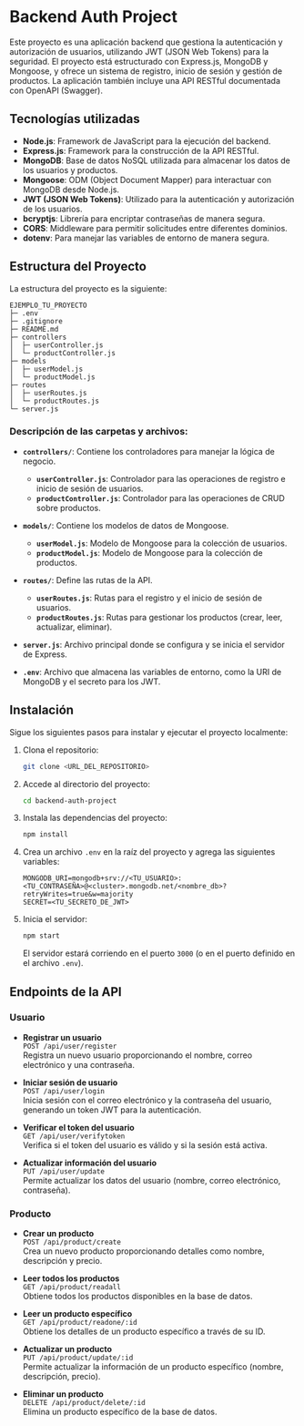 
# Backend Auth Project

Este proyecto es una aplicación backend que gestiona la autenticación y autorización de usuarios, utilizando JWT (JSON Web Tokens) para la seguridad. El proyecto está estructurado con Express.js, MongoDB y Mongoose, y ofrece un sistema de registro, inicio de sesión y gestión de productos. La aplicación también incluye una API RESTful documentada con OpenAPI (Swagger).

## Tecnologías utilizadas

- **Node.js**: Framework de JavaScript para la ejecución del backend.
- **Express.js**: Framework para la construcción de la API RESTful.
- **MongoDB**: Base de datos NoSQL utilizada para almacenar los datos de los usuarios y productos.
- **Mongoose**: ODM (Object Document Mapper) para interactuar con MongoDB desde Node.js.
- **JWT (JSON Web Tokens)**: Utilizado para la autenticación y autorización de los usuarios.
- **bcryptjs**: Librería para encriptar contraseñas de manera segura.
- **CORS**: Middleware para permitir solicitudes entre diferentes dominios.
- **dotenv**: Para manejar las variables de entorno de manera segura.

## Estructura del Proyecto

La estructura del proyecto es la siguiente:

```
EJEMPLO_TU_PROYECTO
├─ .env
├─ .gitignore
├─ README.md
├─ controllers
│  ├─ userController.js
│  └─ productController.js
├─ models
│  ├─ userModel.js
│  └─ productModel.js
├─ routes
│  ├─ userRoutes.js
│  └─ productRoutes.js
└─ server.js
```

### Descripción de las carpetas y archivos:

- **`controllers/`**: Contiene los controladores para manejar la lógica de negocio. 
  - **`userController.js`**: Controlador para las operaciones de registro e inicio de sesión de usuarios.
  - **`productController.js`**: Controlador para las operaciones de CRUD sobre productos.
  
- **`models/`**: Contiene los modelos de datos de Mongoose.
  - **`userModel.js`**: Modelo de Mongoose para la colección de usuarios.
  - **`productModel.js`**: Modelo de Mongoose para la colección de productos.
  
- **`routes/`**: Define las rutas de la API.
  - **`userRoutes.js`**: Rutas para el registro y el inicio de sesión de usuarios.
  - **`productRoutes.js`**: Rutas para gestionar los productos (crear, leer, actualizar, eliminar).

- **`server.js`**: Archivo principal donde se configura y se inicia el servidor de Express.

- **`.env`**: Archivo que almacena las variables de entorno, como la URI de MongoDB y el secreto para los JWT.

## Instalación

Sigue los siguientes pasos para instalar y ejecutar el proyecto localmente:

1. Clona el repositorio:

   ```bash
   git clone <URL_DEL_REPOSITORIO>
   ```

2. Accede al directorio del proyecto:

   ```bash
   cd backend-auth-project
   ```

3. Instala las dependencias del proyecto:

   ```bash
   npm install
   ```

4. Crea un archivo `.env` en la raíz del proyecto y agrega las siguientes variables:

   ```
   MONGODB_URI=mongodb+srv://<TU_USUARIO>:<TU_CONTRASEÑA>@<cluster>.mongodb.net/<nombre_db>?retryWrites=true&w=majority
   SECRET=<TU_SECRETO_DE_JWT>
   ```

5. Inicia el servidor:

   ```bash
   npm start
   ```

   El servidor estará corriendo en el puerto `3000` (o en el puerto definido en el archivo `.env`).

## Endpoints de la API

### **Usuario**

- **Registrar un usuario**  
  `POST /api/user/register`  
  Registra un nuevo usuario proporcionando el nombre, correo electrónico y una contraseña.

- **Iniciar sesión de usuario**  
  `POST /api/user/login`  
  Inicia sesión con el correo electrónico y la contraseña del usuario, generando un token JWT para la autenticación.

- **Verificar el token del usuario**  
  `GET /api/user/verifytoken`  
  Verifica si el token del usuario es válido y si la sesión está activa.

- **Actualizar información del usuario**  
  `PUT /api/user/update`  
  Permite actualizar los datos del usuario (nombre, correo electrónico, contraseña).

### **Producto**

- **Crear un producto**  
  `POST /api/product/create`  
  Crea un nuevo producto proporcionando detalles como nombre, descripción y precio.

- **Leer todos los productos**  
  `GET /api/product/readall`  
  Obtiene todos los productos disponibles en la base de datos.

- **Leer un producto específico**  
  `GET /api/product/readone/:id`  
  Obtiene los detalles de un producto específico a través de su ID.

- **Actualizar un producto**  
  `PUT /api/product/update/:id`  
  Permite actualizar la información de un producto específico (nombre, descripción, precio).

- **Eliminar un producto**  
  `DELETE /api/product/delete/:id`  
  Elimina un producto específico de la base de datos.

